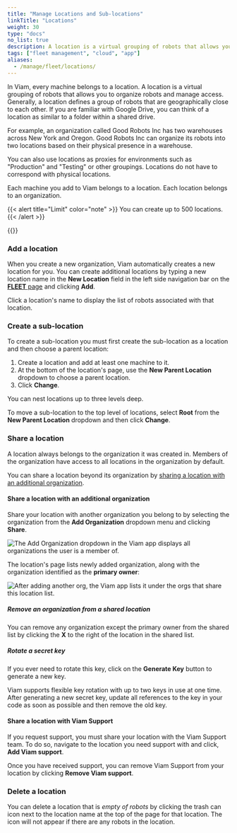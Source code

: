 ```yaml
---
title: "Manage Locations and Sub-locations"
linkTitle: "Locations"
weight: 30
type: "docs"
no_list: true
description: A location is a virtual grouping of robots that allows you to organize robots and manage access to your fleets.
tags: ["fleet management", "cloud", "app"]
aliases:
  - /manage/fleet/locations/
---
```


In Viam, every machine belongs to a location.
A location is a virtual grouping of robots that allows you to organize robots and manage access.
Generally, a location defines a group of robots that are geographically close to each other.
If you are familiar with Google Drive, you can think of a location as similar to a folder within a shared drive.

For example, an organization called Good Robots Inc has two warehouses across New York and Oregon.
Good Robots Inc can organize its robots into two locations based on their physical presence in a warehouse.

You can also use locations as proxies for environments such as "Production" and "Testing" or other groupings.
Locations do not have to correspond with physical locations.

Each machine you add to Viam belongs to a location.
Each location belongs to an organization.

{{< alert title="Limit" color="note" >}}
You can create up to 500 locations.
{{< /alert >}}

{{<youtube embed_url="https://www.youtube-nocookie.com/embed/eb7v6dabCGQ">}}

### Add a location

When you create a new organization, Viam automatically creates a new location for you.
You can create additional locations by typing a new location name in the **New Location** field in the left side navigation bar on the [**FLEET** page](https://app.viam.com/robots) and clicking **Add**.

Click a location's name to display the list of robots associated with that location.

### Create a sub-location

To create a sub-location you must first create the sub-location as a location and then choose a parent location:

1. Create a location and add at least one machine to it.
2. At the bottom of the location's page, use the **New Parent Location** dropdown to choose a parent location.
3. Click **Change**.

You can nest locations up to three levels deep.

To move a sub-location to the top level of locations, select **Root** from the **New Parent Location** dropdown and then click **Change**.

### Share a location

A location always belongs to the organization it was created in.
Members of the organization have access to all locations in the organization by default.

You can share a location beyond its organization by [sharing a location with an additional organization](#share-a-location-with-an-additional-organization).

#### Share a location with an additional organization

Share your location with another organization you belong to by selecting the organization from the **Add Organization** dropdown menu and clicking **Share**.

![The Add Organization dropdown in the Viam app displays all organizations the user is a member of.](/fleet/app-usage/add-org-drop-down.png)

The location's page lists newly added organization, along with the organization identified as the **primary owner**:

![After adding another org, the Viam app lists it under the orgs that share this location list.](/fleet/app-usage/after-add-org.png)

##### Remove an organization from a shared location

You can remove any organization except the primary owner from the shared list by clicking the **X** to the right of the location in the shared list.

<!-- location keys are going away and we haven't documented the CLI changes yet that allow you to to create a location level secret.
#### Share a location using location secret keys

Grant programmatic access to your location by sharing a location secret key.

You can see the secret keys for a location in the **Location Secret Keys** dropdown:

![The list of secret keys that can grant access to a location displays in the location secret keys dropdown menu of the Viam app.](/fleet/app-usage/location-secret-keys-dropdown.png)

{{< alert title="Caution" color="caution" >}}
Do not share your location secret, part secret, or machine address publicly.
Sharing this information could compromise your system security by allowing unauthorized access to your machine, or to the computer running your machine.
{{< /alert >}}
-->

##### Rotate a secret key

If you ever need to rotate this key, click on the **Generate Key** button to generate a new key.

Viam supports flexible key rotation with up to two keys in use at one time.
After generating a new secret key, update all references to the key in your code as soon as possible and then remove the old key.

#### Share a location with Viam Support

If you request support, you must share your location with the Viam Support team.
To do so, navigate to the location you need support with and click, **Add Viam support**.

Once you have received support, you can remove Viam Support from your location by clicking **Remove Viam support**.

### Delete a location

You can delete a location that is _empty of robots_ by clicking the trash can icon next to the location name at the top of the page for that location.
The icon will not appear if there are any robots in the location.
